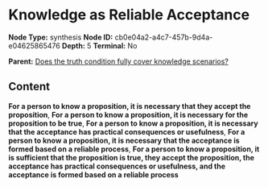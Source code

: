 # Knowledge as Reliable Acceptance

**Node Type:** synthesis
**Node ID:** cb0e04a2-a4c7-457b-9d4a-e04625865476
**Depth:** 5
**Terminal:** No

**Parent:** [Does the truth condition fully cover knowledge scenarios?](does-the-truth-condition-fully-cover-knowledge-scenarios-antithesis-eb2feeb9-a72a-4b15-b254-13d06bc30739.md)

## Content

**For a person to know a proposition, it is necessary that they accept the proposition**, **For a person to know a proposition, it is necessary for the proposition to be true**, **For a person to know a proposition, it is necessary that the acceptance has practical consequences or usefulness**, **For a person to know a proposition, it is necessary that the acceptance is formed based on a reliable process**, **For a person to know a proposition, it is sufficient that the proposition is true, they accept the proposition, the acceptance has practical consequences or usefulness, and the acceptance is formed based on a reliable process**
